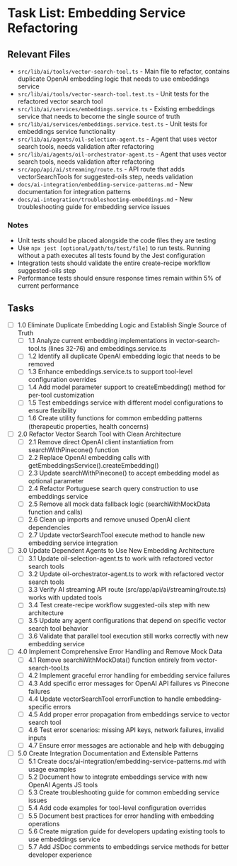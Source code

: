 # Task List: Embedding Service Refactoring

## Relevant Files

- `src/lib/ai/tools/vector-search-tool.ts` - Main file to refactor, contains duplicate OpenAI embedding logic that needs to use embeddings service
- `src/lib/ai/tools/vector-search-tool.test.ts` - Unit tests for the refactored vector search tool
- `src/lib/ai/services/embeddings.service.ts` - Existing embeddings service that needs to become the single source of truth
- `src/lib/ai/services/embeddings.service.test.ts` - Unit tests for embeddings service functionality
- `src/lib/ai/agents/oil-selection-agent.ts` - Agent that uses vector search tools, needs validation after refactoring
- `src/lib/ai/agents/oil-orchestrator-agent.ts` - Agent that uses vector search tools, needs validation after refactoring
- `src/app/api/ai/streaming/route.ts` - API route that adds vectorSearchTools for suggested-oils step, needs validation
- `docs/ai-integration/embedding-service-patterns.md` - New documentation for integration patterns
- `docs/ai-integration/troubleshooting-embeddings.md` - New troubleshooting guide for embedding service issues

### Notes

- Unit tests should be placed alongside the code files they are testing
- Use `npx jest [optional/path/to/test/file]` to run tests. Running without a path executes all tests found by the Jest configuration
- Integration tests should validate the entire create-recipe workflow suggested-oils step
- Performance tests should ensure response times remain within 5% of current performance

## Tasks

- [ ] 1.0 Eliminate Duplicate Embedding Logic and Establish Single Source of Truth
  - [ ] 1.1 Analyze current embedding implementations in vector-search-tool.ts (lines 32-76) and embeddings.service.ts
  - [ ] 1.2 Identify all duplicate OpenAI embedding logic that needs to be removed
  - [ ] 1.3 Enhance embeddings.service.ts to support tool-level configuration overrides
  - [ ] 1.4 Add model parameter support to createEmbedding() method for per-tool customization
  - [ ] 1.5 Test embeddings service with different model configurations to ensure flexibility
  - [ ] 1.6 Create utility functions for common embedding patterns (therapeutic properties, health concerns)

- [ ] 2.0 Refactor Vector Search Tool with Clean Architecture
  - [ ] 2.1 Remove direct OpenAI client instantiation from searchWithPinecone() function
  - [ ] 2.2 Replace OpenAI embedding calls with getEmbeddingsService().createEmbedding()
  - [ ] 2.3 Update searchWithPinecone() to accept embedding model as optional parameter
  - [ ] 2.4 Refactor Portuguese search query construction to use embeddings service
  - [ ] 2.5 Remove all mock data fallback logic (searchWithMockData function and calls)
  - [ ] 2.6 Clean up imports and remove unused OpenAI client dependencies
  - [ ] 2.7 Update vectorSearchTool execute method to handle new embedding service integration

- [ ] 3.0 Update Dependent Agents to Use New Embedding Architecture
  - [ ] 3.1 Update oil-selection-agent.ts to work with refactored vector search tools
  - [ ] 3.2 Update oil-orchestrator-agent.ts to work with refactored vector search tools
  - [ ] 3.3 Verify AI streaming API route (src/app/api/ai/streaming/route.ts) works with updated tools
  - [ ] 3.4 Test create-recipe workflow suggested-oils step with new architecture
  - [ ] 3.5 Update any agent configurations that depend on specific vector search tool behavior
  - [ ] 3.6 Validate that parallel tool execution still works correctly with new embedding service

- [ ] 4.0 Implement Comprehensive Error Handling and Remove Mock Data
  - [ ] 4.1 Remove searchWithMockData() function entirely from vector-search-tool.ts
  - [ ] 4.2 Implement graceful error handling for embedding service failures
  - [ ] 4.3 Add specific error messages for OpenAI API failures vs Pinecone failures
  - [ ] 4.4 Update vectorSearchTool errorFunction to handle embedding-specific errors
  - [ ] 4.5 Add proper error propagation from embeddings service to vector search tool
  - [ ] 4.6 Test error scenarios: missing API keys, network failures, invalid inputs
  - [ ] 4.7 Ensure error messages are actionable and help with debugging

- [ ] 5.0 Create Integration Documentation and Extensible Patterns
  - [ ] 5.1 Create docs/ai-integration/embedding-service-patterns.md with usage examples
  - [ ] 5.2 Document how to integrate embeddings service with new OpenAI Agents JS tools
  - [ ] 5.3 Create troubleshooting guide for common embedding service issues
  - [ ] 5.4 Add code examples for tool-level configuration overrides
  - [ ] 5.5 Document best practices for error handling with embedding operations
  - [ ] 5.6 Create migration guide for developers updating existing tools to use embeddings service
  - [ ] 5.7 Add JSDoc comments to embeddings service methods for better developer experience
